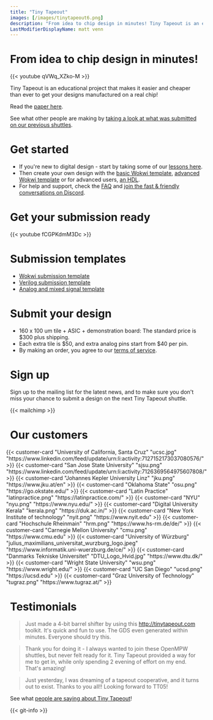 ```yaml
---
title: "Tiny Tapeout"
images: [/images/tinytapeout6.png]
description: "From idea to chip design in minutes! Tiny Tapeout is an educational project that makes it easier and cheaper than ever to get your designs manufactured on a real chip."
LastModifierDisplayName: matt venn
---
```


# From idea to chip design in minutes!

{{< youtube qVWq_XZko-M >}}

Tiny Tapeout is an educational project that makes it easier and cheaper than ever to get your designs manufactured on a real chip!

Read the [paper here](https://www.techrxiv.org/users/799365/articles/1165896-tiny-tapeout-a-shared-silicon-tapeout-platform-accessible-to-everyone).

See what other people are making by [taking a look at what was submitted on our previous shuttles](/runs/).

# Get started

* If you're new to digital design - start by taking some of our [lessons here](digital_design).
* Then create your own design with the [basic Wokwi template](https://wokwi.com/projects/354858054593504257), [advanced Wokwi template](https://wokwi.com/projects/419323243133324289) or for advanced users, [an HDL](/hdl).
* For help and support, check the [FAQ](faq) and [join the fast & friendly conversations on Discord](https://discord.gg/qZHPrPsmt6).

# Get your submission ready

{{< youtube fCGPKdmM3Dc >}}

# Submission templates

* [Wokwi submission template](https://github.com/TinyTapeout/tt10-wokwi-template)
* [Verilog submission template](https://github.com/TinyTapeout/tt10-verilog-template)
* [Analog and mixed signal template](https://github.com/TinyTapeout/tt10-analog-template)

# Submit your design

* 160 x 100 um tile + ASIC + demonstration board: The standard price is $300 plus shipping.  
* Each extra tile is $50, and extra analog pins start from $40 per pin.
* By making an order, you agree to our [terms of service](terms).

# Sign up

Sign up to the mailing list for the latest news, and to make sure you don't miss your chance to submit a design on the next Tiny Tapeout shuttle.

{{< mailchimp >}}

# Our customers

<div style="display: flex; flex-wrap: wrap; justify-content: center;">
  {{< customer-card "University of California, Santa Cruz" "ucsc.jpg" "https://www.linkedin.com/feed/update/urn:li:activity:7127152173037080576/" >}}
  {{< customer-card "San Jose State University" "sjsu.png" "https://www.linkedin.com/feed/update/urn:li:activity:7126369564975607808/" >}}
  {{< customer-card "Johannes Kepler University Linz" "jku.png" "https://www.jku.at/en" >}}
  {{< customer-card "Oklahoma State" "osu.png" "https://go.okstate.edu/" >}}
  {{< customer-card "Latin Practice" "latinpractice.png" "https://latinpractice.com/" >}}
  {{< customer-card "NYU" "nyu.png" "https://www.nyu.edu/" >}}
  {{< customer-card "Digital University Kerala" "kerala.png" "https://duk.ac.in/" >}}
  {{< customer-card "New York Institute of technology" "nyit.png" "https://www.nyit.edu" >}}
  {{< customer-card "Hochschule Rheinmain" "hrm.png" "https://www.hs-rm.de/de/" >}}
  {{< customer-card "Carnegie Mellon University" "cmu.png" "https://www.cmu.edu" >}}
  {{< customer-card "University of Würzburg" "julius_maximilians_universitat_wurzburg_logo.jpeg" "https://www.informatik.uni-wuerzburg.de/ce/" >}} 
  {{< customer-card "Danmarks Tekniske Universitet" "DTU_Logo_Hvid.jpg" "https://www.dtu.dk/" >}}
  {{< customer-card "Wright State University" "wsu.png" "https://www.wright.edu/" >}}
  {{< customer-card "UC San Diego" "ucsd.png" "https://ucsd.edu" >}}
  {{< customer-card "Graz University of Technology" "tugraz.png" "https://www.tugraz.at/" >}}
</div>

# Testimonials

> Just made a 4-bit barrel shifter by using this http://tinytapeout.com toolkit. It's quick and fun to use. The GDS even generated within minutes. Everyone should try this.

> Thank you for doing it - I always wanted to join these OpenMPW shuttles, but never felt ready for it. Tiny Tapeout provided a way for me to get in, while only spending 2 evening of effort on my end. That's amazing!

> Just yesterday, I was dreaming of a tapeout cooperative, and it turns out to exist. Thanks to you all!! Looking forward to TT05!

See what [people are saying about Tiny Tapeout](https://twitter.com/search?q=tinytapeout)!

{{< git-info >}}
